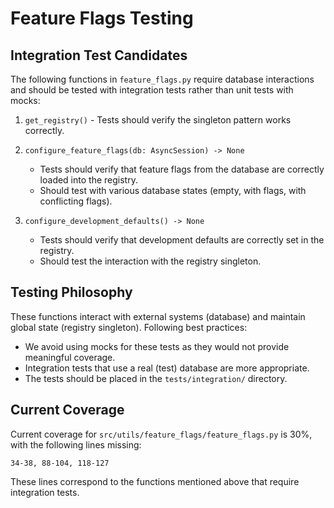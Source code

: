 # Feature Flags Testing

## Integration Test Candidates

The following functions in `feature_flags.py` require database interactions and should be tested with integration tests rather than unit tests with mocks:

1. `get_registry()` - Tests should verify the singleton pattern works correctly.

2. `configure_feature_flags(db: AsyncSession) -> None`
   - Tests should verify that feature flags from the database are correctly loaded into the registry.
   - Should test with various database states (empty, with flags, with conflicting flags).

3. `configure_development_defaults() -> None`
   - Tests should verify that development defaults are correctly set in the registry.
   - Should test the interaction with the registry singleton.

## Testing Philosophy

These functions interact with external systems (database) and maintain global state (registry singleton). Following best practices:

- We avoid using mocks for these tests as they would not provide meaningful coverage.
- Integration tests that use a real (test) database are more appropriate.
- The tests should be placed in the `tests/integration/` directory.

## Current Coverage

Current coverage for `src/utils/feature_flags/feature_flags.py` is 30%, with the following lines missing:

```
34-38, 88-104, 118-127
```

These lines correspond to the functions mentioned above that require integration tests.
